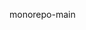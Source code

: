 <!--
 * @Author: Sunny
 * @Date: 2023-01-20 14:28:32
 * @LastEditors: Suuny
 * @LastEditTime: 2023-01-20 14:33:03
 * @Description: 
 * @FilePath: /monorepo-main/monorepo-main.md
-->

monorepo-main